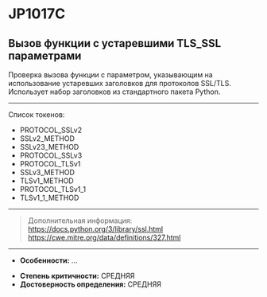 # JP1017C
## Вызов функции с устаревшими TLS_SSL параметрами

Проверка вызова функции с параметром, указывающим на использование устаревших заголовков
для протоколов SSL/TLS. Использует набор заголовков из стандартного пакета Python.


---
Список токенов:
<!---
NOTE!! НУЖНО РАСШИРИТЬ СПИСОК. Дополнить проверкой версии питона https://docs.python.org/3/library/ssl.html
-->

- PROTOCOL_SSLv2
- SSLv2_METHOD
- SSLv23_METHOD
- PROTOCOL_SSLv3
- PROTOCOL_TLSv1
- SSLv3_METHOD
- TLSv1_METHOD
- PROTOCOL_TLSv1_1
- TLSv1_1_METHOD
---
> Дополнительная информация:
> <https://docs.python.org/3/library/ssl.html>
> <https://cwe.mitre.org/data/definitions/327.html>
---
* __Особенности:__ ...
<!---
NOTE!! CHANGE TO HIGH
-->
* __Степень критичности:__ СРЕДНЯЯ
* __Достоверность определения:__ СРЕДНЯЯ
